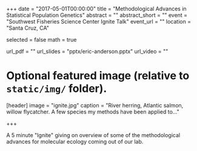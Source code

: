 +++
date = "2017-05-01T00:00:00"
title = "Methodological Advances in Statistical Population Genetics"
abstract = ""
abstract_short = ""
event = "Southwest Fisheries Science Center Ignite Talk"
event_url = ""
location = "Santa Cruz, CA"

selected = false
math = true

url_pdf = ""
url_slides = "pptx/eric-anderson.pptx"
url_video = ""

# Optional featured image (relative to `static/img/` folder).
[header]
image = "ignite.jpg"
caption = "River herring, Atlantic salmon, willow flycatcher. A few species my methods have been applied to..."

+++

A 5 minute "Ignite" giving on overview of some of the methodological advances
for molecular ecology coming out of our lab.  